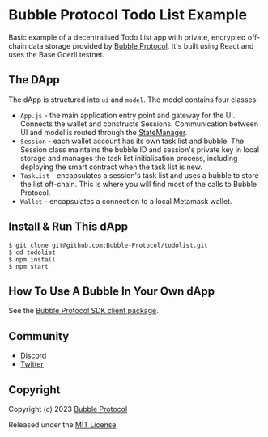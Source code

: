 # Bubble Protocol Todo List Example

Basic example of a decentralised Todo List app with private, encrypted off-chain data storage provided by [Bubble Protocol](https://github.com/Bubble-Protocol/bubble-sdk).  It's built using React and uses the Base Goerli testnet.

## The DApp

The dApp is structured into `ui` and `model`.  The model contains four classes:
- `App.js` - the main application entry point and gateway for the UI. Connects the wallet and constructs Sessions. Communication between UI and model is routed through the [StateManager](src/model/utils/StateManager.js).
- `Session` - each wallet account has its own task list and bubble. The Session class maintains the bubble ID and session's private key in local storage and manages the task list initialisation process, including deploying the smart contract when the task list is new.
- `TaskList` - encapsulates a session's task list and uses a bubble to store the list off-chain.  This is where you will find most of the calls to Bubble Protocol.
- `Wallet` - encapsulates a connection to a local Metamask wallet.


## Install & Run This dApp

```
$ git clone git@github.com:Bubble-Protocol/todolist.git
$ cd todolist
$ npm install
$ npm start
```

## How To Use A Bubble In Your Own dApp

See the [Bubble Protocol SDK client package](https://github.com/Bubble-Protocol/bubble-sdk/tree/main/packages/client).

## Community

- [Discord](https://discord.gg/sSnvK5C)
- [Twitter](https://twitter.com/BubbleProtocol)

## Copyright

Copyright (c) 2023 [Bubble Protocol](https://bubbleprotocol.com)

Released under the [MIT License](LICENSE)